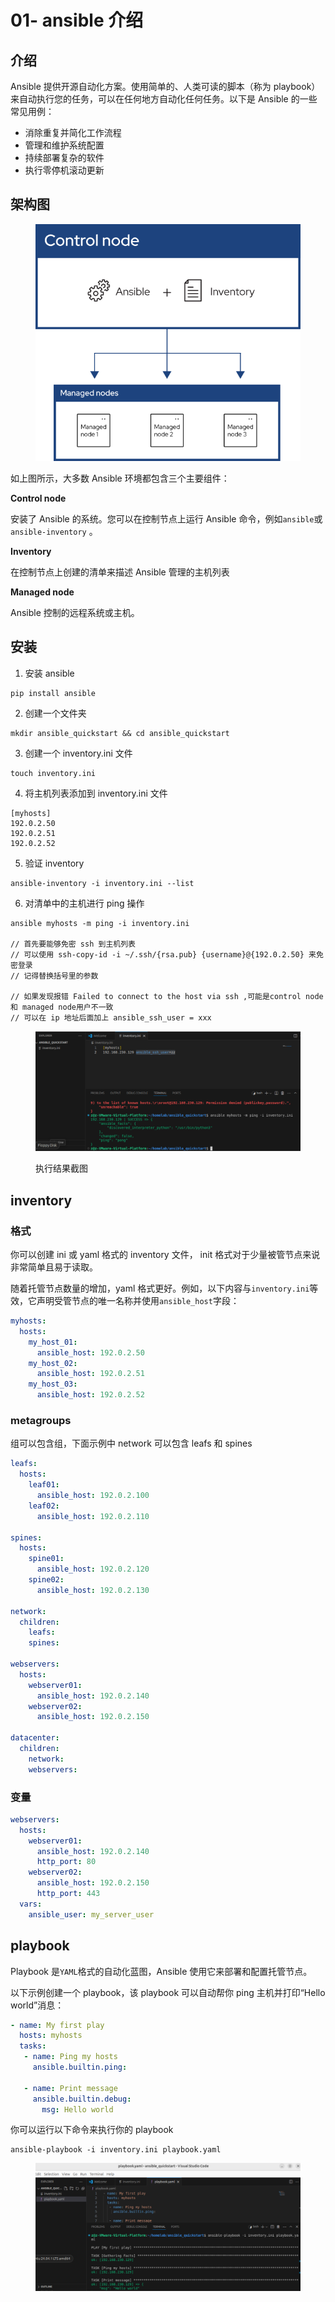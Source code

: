 # 01- ansible 介绍

## &#x20;介绍

Ansible 提供开源自动化方案。使用简单的、人类可读的脚本（称为 playbook）来自动执行您的任务，可以在任何地方自动化任何任务。以下是 Ansible 的一些常见用例：

* 消除重复并简化工作流程
* 管理和维护系统配置
* 持续部署复杂的软件
* 执行零停机滚动更新

## &#x20;架构图

<figure><img src="../../.gitbook/assets/image (66).png" alt=""><figcaption></figcaption></figure>

如上图所示，大多数 Ansible 环境都包含三个主要组件：

**Control node**

安装了 Ansible 的系统。您可以在控制节点上运行 Ansible 命令，例如`ansible`或`ansible-inventory` 。

**Inventory**&#x20;

在控制节点上创建的清单来描述 Ansible 管理的主机列表

**Managed node**

Ansible 控制的远程系统或主机。

## 安装

1. 安装 ansible

```
pip install ansible
```

2. 创建一个文件夹

```
mkdir ansible_quickstart && cd ansible_quickstart
```

3. 创建一个 inventory.ini 文件

```
touch inventory.ini
```

4. 将主机列表添加到 inventory.ini 文件

```
[myhosts]
192.0.2.50
192.0.2.51
192.0.2.52
```

5. 验证 inventory

```
ansible-inventory -i inventory.ini --list
```

6. 对清单中的主机进行 ping 操作

```
ansible myhosts -m ping -i inventory.ini

// 首先要能够免密 ssh 到主机列表
// 可以使用 ssh-copy-id -i ~/.ssh/{rsa.pub} {username}@{192.0.2.50} 来免密登录
// 记得替换括号里的参数

// 如果发现报错 Failed to connect to the host via ssh ,可能是control node 和 managed node用户不一致
// 可以在 ip 地址后面加上 ansible_ssh_user = xxx
```

<figure><img src="../../.gitbook/assets/1734680055022.png" alt=""><figcaption><p>执行结果截图</p></figcaption></figure>

## inventory&#x20;

### 格式

你可以创建 ini 或 yaml 格式的 inventory 文件， init  格式对于少量被管节点来说非常简单且易于读取。

随着托管节点数量的增加，yaml 格式更好。例如，以下内容与`inventory.ini`等效，它声明受管节点的唯一名称并使用`ansible_host`字段：

```yaml
myhosts:
  hosts:
    my_host_01:
      ansible_host: 192.0.2.50
    my_host_02:
      ansible_host: 192.0.2.51
    my_host_03:
      ansible_host: 192.0.2.52
```

### metagroups

组可以包含组，下面示例中 network 可以包含  leafs 和 spines

```yaml
leafs:
  hosts:
    leaf01:
      ansible_host: 192.0.2.100
    leaf02:
      ansible_host: 192.0.2.110

spines:
  hosts:
    spine01:
      ansible_host: 192.0.2.120
    spine02:
      ansible_host: 192.0.2.130

network:
  children:
    leafs:
    spines:

webservers:
  hosts:
    webserver01:
      ansible_host: 192.0.2.140
    webserver02:
      ansible_host: 192.0.2.150

datacenter:
  children:
    network:
    webservers:
```

### 变量

```yaml
webservers:
  hosts:
    webserver01:
      ansible_host: 192.0.2.140
      http_port: 80
    webserver02:
      ansible_host: 192.0.2.150
      http_port: 443
  vars:
    ansible_user: my_server_user
```

## playbook

Playbook 是`YAML`格式的自动化蓝图，Ansible 使用它来部署和配置托管节点。

以下示例创建一个 playbook，该 playbook 可以自动帮你 ping 主机并打印“Hello world”消息：

```yaml
- name: My first play
  hosts: myhosts
  tasks:
   - name: Ping my hosts
     ansible.builtin.ping:

   - name: Print message
     ansible.builtin.debug:
       msg: Hello world
```

你可以运行以下命令来执行你的 playbook

```
ansible-playbook -i inventory.ini playbook.yaml
```

<figure><img src="../../.gitbook/assets/1734681007364.png" alt=""><figcaption></figcaption></figure>
